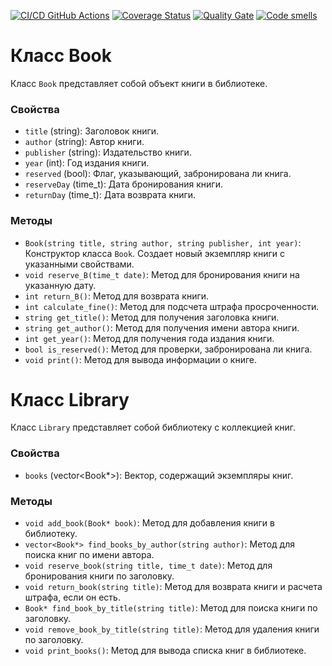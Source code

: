 [![CI/CD GitHub Actions](https://github.com/ehotez/gtest2/actions/workflows/test-action.yml/badge.svg)](https://github.com/ehotez/gtest2/actions/workflows/test-action.yml)
[![Coverage Status](https://coveralls.io/repos/ehotez/gtest2/badge.svg?branch=main)](https://coveralls.io/github/ehotez/gtest2?branch=main)
[![Quality Gate](https://sonarcloud.io/api/project_badges/measure?project=ehotez_gtest2&metric=alert_status)](https://sonarcloud.io/dashboard?id=ehotez_gtest2)
[![Code smells](https://sonarcloud.io/api/project_badges/measure?project=ehotez_gtest2&metric=code_smells)](https://sonarcloud.io/dashboard?id=ehotez_gtest2)

# Класс Book

Класс `Book` представляет собой объект книги в библиотеке.

### Свойства

- `title` (string): Заголовок книги.
- `author` (string): Автор книги.
- `publisher` (string): Издательство книги.
- `year` (int): Год издания книги.
- `reserved` (bool): Флаг, указывающий, забронирована ли книга.
- `reserveDay` (time_t): Дата бронирования книги.
- `returnDay` (time_t): Дата возврата книги.

### Методы

- `Book(string title, string author, string publisher, int year)`: Конструктор класса `Book`. Создает новый экземпляр книги с указанными свойствами.
- `void reserve_B(time_t date)`: Метод для бронирования книги на указанную дату.
- `int return_B()`: Метод для возврата книги.
- `int calculate_fine()`: Метод для подсчета штрафа просроченности.
- `string get_title()`: Метод для получения заголовка книги.
- `string get_author()`: Метод для получения имени автора книги.
- `int get_year()`: Метод для получения года издания книги.
- `bool is_reserved()`: Метод для проверки, забронирована ли книга.
- `void print()`: Метод для вывода информации о книге.

# Класс Library

Класс `Library` представляет собой библиотеку с коллекцией книг.

### Свойства

- `books` (vector<Book*>): Вектор, содержащий экземпляры книг.

### Методы

- `void add_book(Book* book)`: Метод для добавления книги в библиотеку.
- `vector<Book*> find_books_by_author(string author)`: Метод для поиска книг по имени автора.
- `void reserve_book(string title, time_t date)`: Метод для бронирования книги по заголовку.
- `void return_book(string title)`: Метод для возврата книги и расчета штрафа, если он есть.
- `Book* find_book_by_title(string title)`: Метод для поиска книги по заголовку.
- `void remove_book_by_title(string title)`: Метод для удаления книги по заголовку.
- `void print_books()`: Метод для вывода списка книг в библиотеке.








